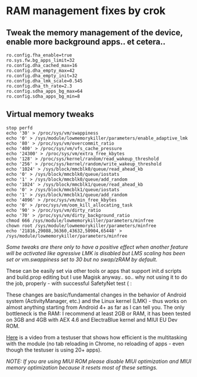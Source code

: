 # RAM management fixes by crok

## Tweak the memory management of the device, enable more background apps.. et cetera..

```
ro.config.fha_enable=true
ro.sys.fw.bg_apps_limit=32
ro.config.dha_cached_max=16
ro.config.dha_empty_max=42
ro.config.dha_empty_init=32
ro.config.dha_lmk_scale=0.545
ro.config.dha_th_rate=2.3
ro.config.sdha_apps_bg_max=64
ro.config.sdha_apps_bg_min=8
```

## Virtual memory tweaks
```
stop perfd
echo '30' > /proc/sys/vm/swappiness
echo '0' > /sys/module/lowmemorykiller/parameters/enable_adaptive_lmk
echo '80' > /proc/sys/vm/overcommit_ratio
echo '400' > /proc/sys/vm/vfs_cache_pressure
echo '24300' > /proc/sys/vm/extra_free_kbytes
echo '128' > /proc/sys/kernel/random/read_wakeup_threshold
echo '256' > /proc/sys/kernel/random/write_wakeup_threshold
echo '1024' > /sys/block/mmcblk0/queue/read_ahead_kb
echo '0' > /sys/block/mmcblk0/queue/iostats
echo '1' > /sys/block/mmcblk0/queue/add_random
echo '1024' > /sys/block/mmcblk1/queue/read_ahead_kb
echo '0' > /sys/block/mmcblk1/queue/iostats
echo '1' > /sys/block/mmcblk1/queue/add_random
echo '4096' > /proc/sys/vm/min_free_kbytes
echo '0' > /proc/sys/vm/oom_kill_allocating_task
echo '90' > /proc/sys/vm/dirty_ratio
echo '70' > /proc/sys/vm/dirty_background_ratio
chmod 666 /sys/module/lowmemorykiller/parameters/minfree
chown root /sys/module/lowmemorykiller/parameters/minfree
echo '21816,29088,36360,43632,50904,65448' > /sys/module/lowmemorykiller/parameters/minfree
```

*Some tweaks are there only to have a positive effect when another feature will be activated
like agressive LMK is disabled but LMS scaling has been set or vm.swappiness set to 30 but no swap/zRAM by default.*


These can be easily set via other tools or apps that support init.d scripts and build.prop editing but I use Magisk anyway.. so.. why not using it to do the job, properly - with successful SafetyNet test    ( :

These changes are basic/fundamental changes in the behavior of Android system (ActivityManager, etc.) and the Linux kernel (LMK) - thus works on almost anything starting from Android 4+ as far as I can tell you. The only bottleneck is the RAM: I recommend at least 2GB or RAM, it has been tested on 3GB and 4GB with AEX 4.6 and ElectraBlue kernel and MIUI EU Dev ROM. 

[Here](https://drive.google.com/file/d/0B4FApl7433hBNEZtRElUbzRwTkU/view) is a video from a testuser that shows how efficient is the multitasking with the module (no tab reloading in Chrome, no reloading of apps - even though the testuser is using 20+ apps).

*NOTE: If you are using MIUI ROM please disable MIUI optimization and MIUI memory optimization because it resets most of these settings.*
